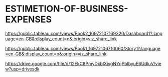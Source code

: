 # ESTIMETION-OF-BUSINESS-EXPENSES

https://public.tableau.com/views/Book2_16972107169320/Dashboard1?:language=en-GB&:display_count=n&:origin=viz_share_link

https://public.tableau.com/views/Book1_16972106710060/Story1?:language=en-GB&:display_count=n&:origin=viz_share_link

https://drive.google.com/file/d/12EkC8PmyDxblXivgNYqPblbyuE6UdluV/view?usp=drivesdk


